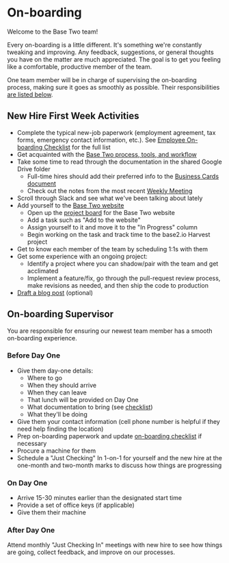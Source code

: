 # On-boarding

Welcome to the Base Two team!

Every on-boarding is a little different. It's something we're constantly tweaking and improving. Any feedback, suggestions, or general thoughts you have on the matter are much appreciated. The goal is to get you feeling like a comfortable, productive member of the team.

One team member will be in charge of supervising the on-boarding process, making sure it goes as smoothly as possible. Their responsibilities [are listed below](#on-boarding-supervisor).

## New Hire First Week Activities

- Complete the typical new-job paperwork (employment agreement, tax forms, emergency contact information, etc.). See [Employee On-boarding Checklist](https://b2io.slack.com/archives/C904HLD5L/p1516982459000227) for the full list
- Get acquainted with the [Base Two process, tools, and workflow](https://github.com/b2io/development-standards)
- Take some time to read through the documentation in the shared Google Drive folder
  - Full-time hires should add their preferred info to the [Business Cards document](https://b2io.slack.com/archives/C904HLD5L/p1516982505000182)
  - Check out the notes from the most recent [Weekly Meeting](https://b2io.slack.com/archives/C904HLD5L/p1516982531000575)
- Scroll through Slack and see what we've been talking about lately
- Add yourself to the [Base Two website](http://base2.io)
  - Open up the [project board](https://github.com/b2io/base2.io/projects) for the Base Two website
  - Add a task such as "Add <name> to the website"
  - Assign yourself to it and move it to the "In Progress" column
  - Begin working on the task and track time to the base2.io Harvest project
- Get to know each member of the team by scheduling 1:1s with them
- Get some experience with an ongoing project:
  - Identify a project where you can shadow/pair with the team and get acclimated
  - Implement a feature/fix, go through the pull-request review process, make revisions as needed, and then ship the code to production
- [Draft a blog post](https://b2io.slack.com/archives/C904HLD5L/p1516982569000357) (optional)

## On-boarding Supervisor

You are responsible for ensuring our newest team member has a smooth on-boarding experience.

### Before Day One

- Give them day-one details:
  - Where to go
  - When they should arrive
  - When they can leave
  - That lunch will be provided on Day One
  - What documentation to bring (see [checklist](https://b2io.slack.com/archives/C904HLD5L/p1516982459000227))
  - What they'll be doing
- Give them your contact information (cell phone number is helpful if they need help finding the location)
- Prep on-boarding paperwork and update [on-boarding checklist](https://b2io.slack.com/archives/C904HLD5L/p1516982459000227) if necessary
- Procure a machine for them
- Schedule a "Just Checking" In 1-on-1 for yourself and the new hire at the one-month and two-month marks to discuss how things are progressing

### On Day One

- Arrive 15-30 minutes earlier than the designated start time
- Provide a set of office keys (if applicable)
- Give them their machine

### After Day One

Attend monthly "Just Checking In" meetings with new hire to see how things are going, collect feedback, and improve on our processes.
